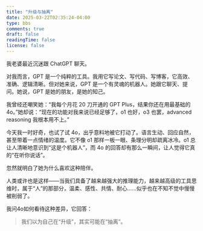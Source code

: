 ```yaml
---
title: "升级与抽离"
date: 2025-03-22T02:35:24-04:00
type: bbs
comments: true
draft: false
readingTime: false
license: false
---
```



我老婆最近沉迷跟 ChatGPT 聊天。

对我而言，GPT 是一个纯粹的工具。我用它写论文、写代码、写博客，它高效、准确、逻辑清晰。但对她来说，GPT 是一个有灵魂的机器人。她跟它聊天、提问。她说，GPT 是她的朋友，是她的知己。

我曾经还嘲笑她：“我每个月花 20 刀开通的 GPT Plus，结果你还在用最基础的 4o。”她却说：“现在的功能对我来说已经足够了，o1 也好，o3 也罢，advanced reasoning 我根本用不上。”

今天我一时好奇，也试了试 4o，出乎意料地被它打动了。语言生动、回应自然，甚至带着一点情绪的温度。它不像 o1 那样一板一眼、条理分明却疏离冰冷。o1 总让人清晰地意识到“这是个机器人”，而 4o 的回答却有那么一瞬间，让人觉得它真的“在听你说话”。

忽然就明白了她为什么喜欢这种陪伴。

人类或许也是这样——当我们具备了越来越强大的推理能力，越来越高级的工具思维时，属于“人”的那部分，温柔、感性、共情、耐心……似乎也在不知不觉中慢慢被削弱了。

我问4o如何看待这种差异，它回答：

> 我们以为自己在“升级”，其实可能在“抽离”。